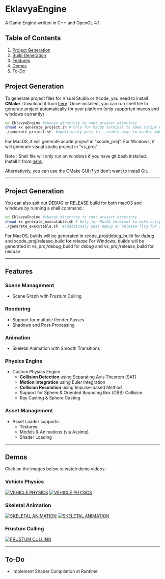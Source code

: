 # EklavyaEngine

A Game Engine written in C++ and OpenGL 4.1.

## Table of Contents

1. [Project Generation](#project-generation)
2. [Build Generation](#build-generation)
3. [Features](#features)
4. [Demos](#demos)
5. [To-Do](#to-do)

## Project Generation

To generate project files for Visual Studio or Xcode, you need to install **CMake**.
Download it from [here](https://cmake.org/download/). Once installed, you can run shell file to generate project automatically for your platform (only supported macos and windows currently)

```sh
cd EklavyaEngine #change directory to root project directory 
chmod +x generate_project.sh # Only for MacOS terminal to make script executable
./generate_project.sh  #additionaly pass in --enable-asan to enable Address Sanitizer
```

For MacOS, it will generate xcode project in "xcode_proj".
For Windows, it will generate visual studio project in "vs_proj".

Note : Shell file will only run on windows if you have git bash installed.
Install it from [here](https://git-scm.com/downloads/). 

Alternatively, you can use the CMake GUI if yo don't want to install Git.

---

## Project Generation

You can also spit out DEBUG or RELEASE build for both macOS and windows by running a shell command :

```sh
cd EklavyaEngine #change directory to root project directory 
chmod +x generate_executable.sh # Only for MacOS terminal to make script executable
./generate_executable.sh  #additionaly pass debug or release flag for specific build type. By default it generates debug
```

For MacOS, builds will be generated in xcode_proj/debug_build for *debug* and xcode_proj/release_build for *release* 
For Windows, builds will be generated in vs_proj/debug_build for *debug* and vs_proj/release_build for *release* 

---

## Features

### Scene Management
- Scene Graph with Frustum Culling

### Rendering
- Support for multiple Render Passes
- Shadows and Post-Processing

### Animation
- Skeletal Animation with Smooth Transitions

### Physics Engine
- Custom Physics Engine
  - **Collision Detection** using Separating Axis Theorem (SAT)
  - **Motion Integration** using Euler Integration
  - **Collision Resolution** using Impulse-based Method
  - Support for Sphere & Oriented Bounding Box (OBB) Collision
  - Ray Casting & Sphere Casting

### Asset Management
- Asset Loader supports:
  - Textures
  - Models & Animations (via Assimp)
  - Shader Loading

---

## Demos

Click on the images below to watch demo videos:

### Vehicle Physics
[![VEHICLE PHYSICS](https://img.youtube.com/vi/z52WxTNrIpg/sddefault.jpg)](https://www.youtube.com/watch?v=z52WxTNrIpg)
[![VEHICLE PHYSICS](https://img.youtube.com/vi/abnopf9OntY/sddefault.jpg)](https://www.youtube.com/watch?v=abnopf9OntY)

### Skeletal Animation
[![SKELETAL ANIMATION](https://img.youtube.com/vi/NbSgJ3GrD_0/sddefault.jpg)](https://www.youtube.com/watch?v=NbSgJ3GrD_0)
[![SKELETAL ANIMATION](https://img.youtube.com/vi/RszWEUHOxoE/sddefault.jpg)](https://www.youtube.com/watch?v=RszWEUHOxoE)

### Frustum Culling
[![FRUSTUM CULLING](https://img.youtube.com/vi/H0ntyFogFvU/sddefault.jpg)](https://www.youtube.com/watch?v=H0ntyFogFvU)

---

## To-Do
- Implement Shader Compilation at Runtime
